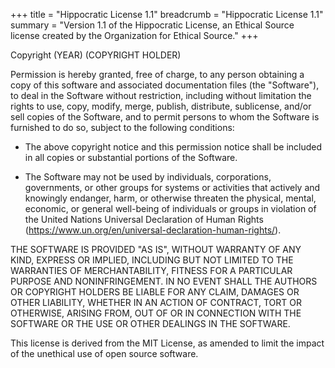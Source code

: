 +++
title = "Hippocratic License 1.1"
breadcrumb = "Hippocratic License 1.1"
summary = "Version 1.1 of the Hippocratic License, an Ethical Source license created by the Organization for Ethical Source."
+++

Copyright (YEAR) (COPYRIGHT HOLDER)

Permission is hereby granted, free of charge, to any person obtaining a copy of this software and associated documentation files (the "Software"), to deal in the Software without restriction, including without limitation the rights to use, copy, modify, merge, publish, distribute, sublicense, and/or sell copies of the Software, and to permit persons to whom the Software is furnished to do so, subject to the following conditions:

* The above copyright notice and this permission notice shall be included in all copies or substantial portions of the Software.

* The Software may not be used by individuals, corporations, governments, or other groups for systems or activities that actively and knowingly endanger, harm, or otherwise threaten the physical, mental, economic, or general well-being of  individuals or groups in violation of the United Nations Universal Declaration of Human Rights (https://www.un.org/en/universal-declaration-human-rights/).

THE SOFTWARE IS PROVIDED "AS IS", WITHOUT WARRANTY OF ANY KIND, EXPRESS OR IMPLIED, INCLUDING BUT NOT LIMITED TO THE WARRANTIES OF MERCHANTABILITY, FITNESS FOR A PARTICULAR PURPOSE AND NONINFRINGEMENT. IN NO EVENT SHALL THE AUTHORS OR COPYRIGHT HOLDERS BE LIABLE FOR ANY CLAIM, DAMAGES OR OTHER LIABILITY, WHETHER IN AN ACTION OF CONTRACT, TORT OR OTHERWISE, ARISING FROM, OUT OF OR IN CONNECTION WITH THE SOFTWARE OR THE USE OR OTHER DEALINGS IN THE SOFTWARE.

This license is derived from the MIT License, as amended to limit the impact of the unethical use of open source software.
